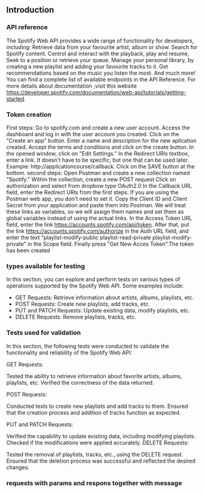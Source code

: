 
## Introduction

### API reference
The Spotify Web API provides a wide range of functionality for developers, including:
 Retrieve data from your favourite artist, album or show.
 Search for Spotify content.
 Control and interact with the playback, play and resume, Seek to a position or retrieve your queue.
 Manage your personal library, by creating a new playlist and adding your favourite tracks to it.
 Get recommendations based on the music you listen the most.
 And much more! You can find a complete list of available endpoints in the API Reference.
 For more details about documentation ,visit this website https://developer.spotify.com/documentation/web-api/tutorials/getting-started.

### Token creation

First steps:
Go to spotify.com and create a new user account.
Access the dashboard and log in with the user account you created.
Click on the "Create an app" button.
Enter a name and description for the new aplication created.
Accept the terms and conditions and click on the create button.
In the opened window, click on "Edit Settings."
In the Redirect URIs textbox, enter a link. It doesn't have to be specific, but one that can be used later. Example: http://applicationcourse/callback.
Click on the SAVE button at the bottom.
second steps:
Open Postman and create a new collection named "Spotify."
Within the collection, create a new POST request
Click on authorization and select from  dropbow type OAuth2.0
In the Callback URL field, enter the Redirect URIs from the first steps. If you are using the Postman web app, you don't need to set it.
Copy the Client ID and Client Secret from your application and paste them into Postman.
We will treat these links as variables, so we will assign them names and set them as global variables instead of using the actual links.
In the Access Token URL field, enter the link https://accounts.spotify.com/api/token. After that, put the link https://accounts.spotify.com/authorize in the Auth URL field, and enter the text "playlist-modify-public playlist-read-private playlist-modify-private" in the Scope field.
Finally press "Get New  Acces Token".The token has been created











 

### types available for testing

In this section, you can explore and perform tests on various types of operations supported by the Spotify Web API. Some examples include:

- GET Requests: Retrieve information about artists, albums, playlists, etc.
- POST Requests: Create new playlists, add tracks, etc.
- PUT and PATCH Requests: Update existing data, modify playlists, etc.
- DELETE Requests: Remove playlists, tracks, etc.


### Tests used for validation

In this section, the following tests were conducted to validate the functionality and reliability of the Spotify Web API:

GET Requests:

Tested the ability to retrieve information about favorite artists, albums, playlists, etc. Verified the correctness of the data returned.

POST Requests:

Conducted tests to create new playlists and add tracks to them. Ensured that the creation process and addition of tracks function as expected.

PUT and PATCH Requests:

Verified the capability to update existing data, including modifying playlists. Checked if the modifications were applied accurately.
DELETE Requests:

Tested the removal of playlists, tracks, etc., using the DELETE request. Ensured that the deletion process was successful and reflected the desired changes.


### requests with params and respons together with message 
